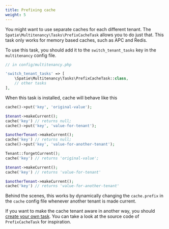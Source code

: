 ```yaml
---
title: Prefixing cache
weight: 5
---
```


You might want to use separate caches for each different tenant. The `Spatie\Multitenancy\Tasks\PrefixCacheTask` allows you to do just that. This task only works for memory based caches, such as APC and Redis.

To use this task, you should add it to the `switch_tenant_tasks` key in the `multitenancy` config file.

```php
// in config/multitenancy.php

'switch_tenant_tasks' => [
    \Spatie\Multitenancy\Tasks\PrefixCacheTask::class,
    // other tasks
],
```

When this task is installed, cache will behave like this

```php
cache()->put('key', 'original-value');

$tenant->makeCurrent();
cache('key') // returns null;
cache()->put('key', 'value-for-tenant');

$anotherTenant->makeCurrent();
cache('key') // returns null;
cache()->put('key', 'value-for-another-tenant');

Tenant::forgetCurrent();
cache('key') // returns 'original-value';

$tenant->makeCurrent();
cache('key') // returns 'value-for-tenant'

$anotherTenant->makeCurrent();
cache('key') // returns 'value-for-another-tenant'
```

Behind the scenes, this works by dynamically changing the `cache.prefix` in the `cache` config file whenever another tenant is made current.

If you want to make the cache tenant aware in another way, you should [create your own task](/docs/laravel-multitenancy/v2/using-tasks-to-prepare-the-environment/creating-your-own-task/). You can take a look at the source code of `PrefixCacheTask` for inspiration.
